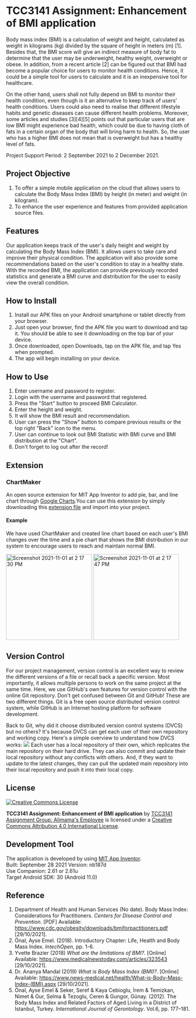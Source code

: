 # TCC3141 Assignment: Enhancement of BMI application
Body mass index (BMI) is a calculation of weight and height, calculated as weight in kilograms (kg) divided by the square of height in meters (m) [1]. Besides that, the BMI score will give an indirect measure of body fat to determine that the user may be underweight, healthy weight, overweight or obese. In addition, from a recent article [2] can be figured out that BMI had become a popular choice for users to monitor health conditions. Hence, it could be a simple tool for users to calculate and it is an inexpensive tool for healthcare.

On the other hand, users shall not fully depend on BMI to monitor their health condition, even though is it an alternative to keep track of users’ health conditions. Users could also need to realise that different lifestyle habits and genetic diseases can cause different health problems. Moreover, some articles and studies [3][4][5] points out that particular users that are low BMI might experience bad health, which could be due to having cloth of fats in a certain organ of the body that will bring harm to health. So, the user who has a higher BMI does not mean that is overweight but has a healthy level of fats.

Project Support Period: 2 September 2021 to 2 December 2021.

## Project Objective
1. To offer a simple mobile application on the cloud that allows users to calculate the Body Mass Index (BMI) by height (in meter) and weight (in kilogram).
2. To enhance the user experience and features from provided application source files.

## Features
Our application keeps track of the user's daily height and weight by calculating the Body Mass Index (BMI). It allows users to take care and improve their physical condition. The application will also provide some recommendations based on the user's condition to stay in a healthy state. With the recorded BMI, the application can provide previously recorded statistics and generate a BMI curve and distribution for the user to easily view the overall condition.

## How to Install
1. Install our APK files on your Android smartphone or tablet directly from your browser.
2. Just open your browser, find the APK file you want to download and tap it. You should be able to see it downloading on the top bar of your device.
3. Once downloaded, open Downloads, tap on the APK file, and tap Yes when prompted.
4. The app will begin installing on your device. 

## How to Use
1. Enter username and password to register.
2. Login with the username and password that registered.
3. Press the "Start" button to proceed BMI Calculator.
4. Enter the height and weight.
5. It will show the BMI result and recommendation.
6. User can press the "Show" button to compare previous results or the top right "Back" icon to the menu.
7. User can continue to look out BMI Statistic with BMI curve and BMI distribution at the "Chart".
8. Don't forget to log out after the record!

## Extension
### ChartMaker
An open source extension for MIT App Inventor to add pie, bar, and line chart through [Google Charts](https://developers.google.com/chart/).You can use this extension by simply downloading this [extension file](https://github.com/MillsCS215AppInventorProj/chartmaker/raw/master/edu.mills.appinventor.ChartMaker.aix) and import into your project.

#### Example
We have used ChartMaker and created line chart based on each user's BMI changes over the time and a pie chart that shows the BMI distribution in our system to encourage users to reach and maintain normal BMI.

<p align="left">
  <img width="235" alt="Screenshot 2021-11-01 at 2 17 30 PM" src="https://user-images.githubusercontent.com/82799642/139630564-a0d8b2bf-6ca4-4869-a3e2-6407a3bc68e5.png">
  <img width="235" alt="Screenshot 2021-11-01 at 2 17 47 PM" src="https://user-images.githubusercontent.com/82799642/139630568-8d3dfc75-ff63-48e0-996c-926ae925657a.png">
</p>

## Version Control
For our project management, version control is an excellent way to review the different versions of a file or recall back a specific version. Most importantly, it allows multiple persons to work on the same project at the same time. Here, we use GitHub's own features for version control with the online Git repository. Don't get confused between Git and GitHub! These are two different things. Git is a free open source distributed version control system, while GitHub is an Internet hosting platform for software development.

Back to Git, why did it choose distributed version control systems (DVCS) but no others? It's because DVCS can get each user of their own repository and working copy. Here's a simple overview to understand how DVCS works:
![](Images/Distributed%20Version%20Control.png)
Each user has a local repository of their own, which replicates the main repository on their hard drive. They can also commit and update their local repository without any conflicts with others. And, if they want to update to the latest changes, they can pull the updated main repository into their local repository and push it into their local copy.

## License
[![Creative Commons License](https://i.creativecommons.org/l/by/4.0/88x31.png)](http://creativecommons.org/licenses/by/4.0/)

**TCC3141 Assignment: Enhancement of BMI application** by [TCC3141 Assignment Group: Alimama's Employee](https://github.com/yexingys/TCC3141Project) is licensed under a [Creative Commons Attribution 4.0 International License](http://creativecommons.org/licenses/by/4.0/).

## Development Tool
The application is developed by using [MIT App Inventor](http://ai2.appinventor.mit.edu/).  
Built: September 28 2021 Version: nb187d  
Use Companion: 2.61 or 2.61u  
Target Android SDK: 30 (Android 11.0)

## Reference
1. Department of Health and Human Services (No date). Body Mass Index: Considerations for Practitioners. _Centers for Disease Control and Prevention_. [PDF] Available: https://www.cdc.gov/obesity/downloads/bmiforpactitioners.pdf [29/10/2021].
2. Önal, Ayse Emel. (2018). Introductory Chapter: Life, Health and Body Mass Index. _IntechOpen_, pp. 1-6.
3. Yvette Brazier (2018) _What are the limitations of BMI?_. [Online] Available: https://www.medicalnewstoday.com/articles/323543 [29/10/2021].
4. Dr. Ananya Mandal (2019) _What is Body Mass Index (BMI)?_. [Online] Available: https://www.news-medical.net/health/What-is-Body-Mass-Index-(BMI).aspx [29/10/2021].
5. Önal, Ayse Emel & Seker, Seref & Kaya Cebioglu, İrem & Temizkan, Nimet & Gur, Selma & Tezoglu, Ceren & Gungor, Günay. (2012). The Body Mass Index and Related Factors of Aged Living in a District of Istanbul, Turkey. _International Journal of Gerontology_. Vol.6, pp. 177–181.
